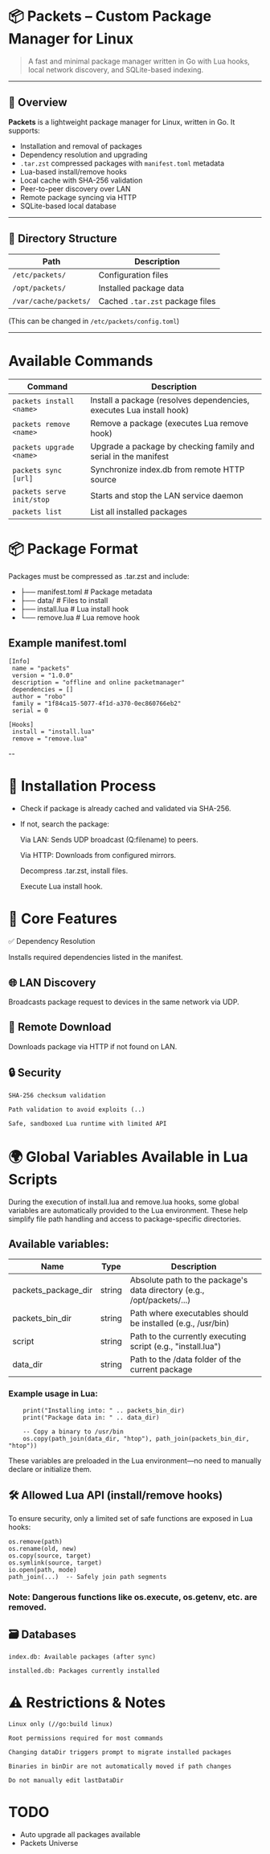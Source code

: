 # 📦 Packets – Custom Package Manager for Linux

> A fast and minimal package manager written in Go with Lua hooks, local network discovery, and SQLite-based indexing.

---

## 📘 Overview

**Packets** is a lightweight package manager for Linux, written in Go. It supports:

- Installation and removal of packages
- Dependency resolution and upgrading
- `.tar.zst` compressed packages with `manifest.toml` metadata
- Lua-based install/remove hooks
- Local cache with SHA-256 validation
- Peer-to-peer discovery over LAN
- Remote package syncing via HTTP
- SQLite-based local database

---

## 📁 Directory Structure

| Path                  | Description                      |
|-----------------------|----------------------------------|
| `/etc/packets/`       | Configuration files              |
| `/opt/packets/`       | Installed package data           |
| `/var/cache/packets/` | Cached `.tar.zst` package files  |

(This can be changed in `/etc/packets/config.toml`)

---

# Available Commands

| Command                   | Description                                                                |
|---------------------------|----------------------------------------------------------------------------|
|`packets install <name>`	|    Install a package (resolves dependencies, executes Lua install hook)    |
|`packets remove <name>`	|    Remove a package (executes Lua remove hook)                             |
|`packets upgrade <name>`	|    Upgrade a package by checking family and serial in the manifest         |
|`packets sync [url]`	    |    Synchronize index.db from remote HTTP source                            |
|`packets serve init/stop`  |    Starts and stop the LAN service daemon                                  |
|`packets list`	            |    List all installed packages                                             |

# 📦 Package Format

Packages must be compressed as .tar.zst and include:


- ├── manifest.toml       # Package metadata
- ├── data/               # Files to install
- ├── install.lua         # Lua install hook
- └── remove.lua          # Lua remove hook


## Example manifest.toml
    [Info]
     name = "packets"
     version = "1.0.0"
     description = "offline and online packetmanager"
     dependencies = []
     author = "robo"
     family = "1f84ca15-5077-4f1d-a370-0ec860766eb2"
     serial = 0

    [Hooks]
     install = "install.lua"
     remove = "remove.lua"

--
# 🔄 Installation Process

- Check if package is already cached and validated via SHA-256.

- If not, search the package:

    Via LAN: Sends UDP broadcast (Q:filename) to peers.

    Via HTTP: Downloads from configured mirrors.

    Decompress .tar.zst, install files.

    Execute Lua install hook.

# 🧩 Core Features
✅ Dependency Resolution

Installs required dependencies listed in the manifest.
## 🌐 LAN Discovery

Broadcasts package request to devices in the same network via UDP.
## 📡 Remote Download

Downloads package via HTTP if not found on LAN.
## 🔒 Security

    SHA-256 checksum validation

    Path validation to avoid exploits (..)

    Safe, sandboxed Lua runtime with limited API


# 🌍 Global Variables Available in Lua Scripts

During the execution of install.lua and remove.lua hooks, some global variables are automatically provided to the Lua environment. These help simplify file path handling and access to package-specific directories.
## Available variables:

|Name	             |Type	  |  Description
|--------------------|--------|--------------------------------------------------------------------------|
|packets_package_dir |	string|	Absolute path to the package's data directory (e.g., /opt/packets/...)   | 
| packets_bin_dir      |  string| Path where executables should be installed (e.g., /usr/bin)            |
|script              |  string|	Path to the currently executing script (e.g., "install.lua")             |
|data_dir            |  string|	Path to the /data folder of the current package                          |
### Example usage in Lua:

        print("Installing into: " .. packets_bin_dir)
        print("Package data in: " .. data_dir)

        -- Copy a binary to /usr/bin
        os.copy(path_join(data_dir, "htop"), path_join(packets_bin_dir, "htop"))

These variables are preloaded in the Lua environment—no need to manually declare or initialize them.


## 🛠️ Allowed Lua API (install/remove hooks)

To ensure security, only a limited set of safe functions are exposed in Lua hooks:

    os.remove(path)
    os.rename(old, new)
    os.copy(source, target)
    os.symlink(source, target)
    io.open(path, mode)
    path_join(...)  -- Safely join path segments

### Note: Dangerous functions like os.execute, os.getenv, etc. are removed.
## 🗃️ Databases

    index.db: Available packages (after sync)

    installed.db: Packages currently installed

# ⚠️ Restrictions & Notes

    Linux only (//go:build linux)

    Root permissions required for most commands

    Changing dataDir triggers prompt to migrate installed packages

    Binaries in binDir are not automatically moved if path changes

    Do not manually edit lastDataDir


# TODO

- Auto upgrade all packages available
- Packets Universe